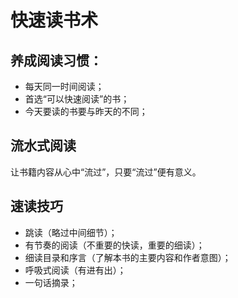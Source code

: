 # 快速读书术

## 养成阅读习惯：

* 每天同一时间阅读；
* 首选“可以快速阅读”的书；
* 今天要读的书要与昨天的不同；

## 流水式阅读

让书籍内容从心中“流过”，只要“流过”便有意义。

## 速读技巧

* 跳读（略过中间细节）；
* 有节奏的阅读（不重要的快读，重要的细读）；
* 细读目录和序言（了解本书的主要内容和作者意图）；
* 呼吸式阅读（有进有出）；
* 一句话摘录；
